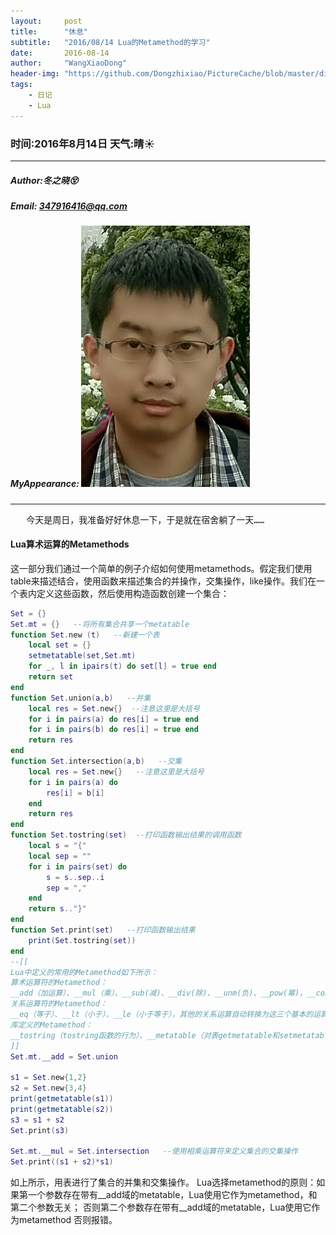 ```yaml
---
layout:     post
title:      "休息"
subtitle:   "2016/08/14 Lua的Metamethod的学习"
date:       2016-08-14
author:     "WangXiaoDong"
header-img: "https://github.com/Dongzhixiao/PictureCache/blob/master/diaryPic/20160814.jpg?raw=true"
tags:
    - 日记
    - Lua
---
```


### 时间:2016年8月14日 天气:晴:sunny:
-----
#####   Author:冬之晓:dizzy_face:
#####   Email: 347916416@qq.com
#####   MyAppearance: ![MyAppearance](https://github.com/Dongzhixiao/PictureCache/raw/master/MyPicture.JPG "我的头像")
----------

<pre>
   今天是周日，我准备好好休息一下，于是就在宿舍躺了一天…… 
</pre>

#### Lua算术运算的Metamethods

这一部分我们通过一个简单的例子介绍如何使用metamethods。假定我们使用table来描述结合，使用函数来描述集合的并操作，交集操作，like操作。我们在一个表内定义这些函数，然后使用构造函数创建一个集合：

```Lua
Set = {}
Set.mt = {}   --将所有集合共享一个metatable
function Set.new (t)   --新建一个表
    local set = {}
    setmetatable(set,Set.mt)
    for _, l in ipairs(t) do set[l] = true end
    return set
end
function Set.union(a,b)   --并集
    local res = Set.new{}  --注意这里是大括号
    for i in pairs(a) do res[i] = true end
    for i in pairs(b) do res[i] = true end
    return res
end
function Set.intersection(a,b)   --交集
    local res = Set.new{}   --注意这里是大括号
    for i in pairs(a) do
        res[i] = b[i]
    end
    return res
end
function Set.tostring(set)  --打印函数输出结果的调用函数
    local s = "{"
    local sep = ""
    for i in pairs(set) do
        s = s..sep..i
        sep = ","
    end
    return s.."}"
end
function Set.print(set)   --打印函数输出结果
    print(Set.tostring(set))
end
--[[
Lua中定义的常用的Metamethod如下所示：
算术运算符的Metamethod：
__add（加运算）、__mul（乘）、__sub(减)、__div(除)、__unm(负)、__pow(幂)，__concat（定义连接行为）。
关系运算符的Metamethod：
__eq（等于）、__lt（小于）、__le（小于等于），其他的关系运算自动转换为这三个基本的运算。
库定义的Metamethod：
__tostring（tostring函数的行为）、__metatable（对表getmetatable和setmetatable的行为）。
]]
Set.mt.__add = Set.union

s1 = Set.new{1,2}
s2 = Set.new{3,4}
print(getmetatable(s1))
print(getmetatable(s2))   
s3 = s1 + s2 
Set.print(s3)

Set.mt.__mul = Set.intersection   --使用相乘运算符来定义集合的交集操作
Set.print((s1 + s2)*s1)
```

如上所示，用表进行了集合的并集和交集操作。
Lua选择metamethod的原则：如果第一个参数存在带有__add域的metatable，Lua使用它作为metamethod，和第二个参数无关；
否则第二个参数存在带有__add域的metatable，Lua使用它作为metamethod 否则报错。

